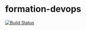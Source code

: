 # formation-devops

[![Build Status](https://travis-ci.org/loicguillois/formation-devops.svg?branch=master)](https://github.com/FaucherCedric/Formation_DevOps)